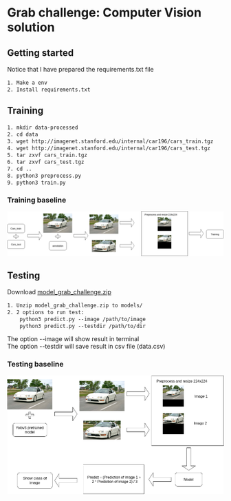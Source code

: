 # Grab challenge: Computer Vision solution
## Getting started
Notice that I have prepared the requirements.txt file
```
1. Make a env
2. Install requirements.txt
```
## Training
```
1. mkdir data-processed
2. cd data
3. wget http://imagenet.stanford.edu/internal/car196/cars_train.tgz
4. wget http://imagenet.stanford.edu/internal/car196/cars_test.tgz
5. tar zxvf cars_train.tgz
6. tar zxvf cars_test.tgz
7. cd ..
8. python3 preprocess.py
9. python3 train.py
```
### Training baseline 
![](https://github.com/thaiduongx26/grab_submit/blob/master/image/baseline-training.png)

## Testing
Download [model_grab_challenge.zip](https://drive.google.com/file/d/1jj-dv_Pe_w2nvLrMsTqk0SioWRfPj1zG/view?usp=sharing)
```
1. Unzip model_grab_challenge.zip to models/
2. 2 options to run test: 
    python3 predict.py --image /path/to/image
    python3 predict.py --testdir /path/to/dir
```
The option --image will show result in terminal </br>
The option --testdir will save result in csv file (data.csv)
### Testing baseline
![alt text](https://github.com/thaiduongx26/grab_submit/blob/master/image/baseline-testing.png)
